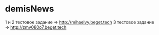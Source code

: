 # demisNews
1 и 2 тестовое задание => http://mihaelvy.beget.tech
3 тестовое задание => http://zmv080o7.beget.tech
